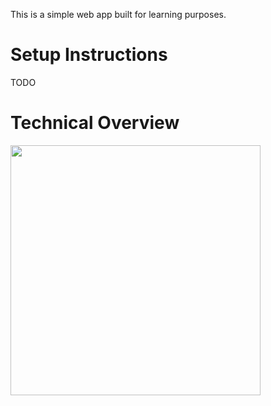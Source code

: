 This is a simple web app built for learning purposes.

# Setup Instructions

TODO

# Technical Overview

<img src="https://github.com/timeisananimal/learn-to-code/assets/3520022/f28f2822-0b53-43cf-b6d3-ace94a243a81)" width="400" />

